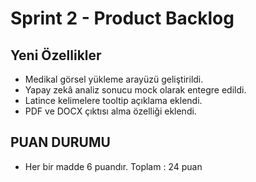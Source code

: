 # Sprint 2 - Product Backlog

## Yeni Özellikler
- Medikal görsel yükleme arayüzü geliştirildi.
- Yapay zekâ analiz sonucu mock olarak entegre edildi.
- Latince kelimelere tooltip açıklama eklendi.
- PDF ve DOCX çıktısı alma özelliği eklendi.

## PUAN DURUMU

* Her bir madde 6 puandır. Toplam : 24 puan 
